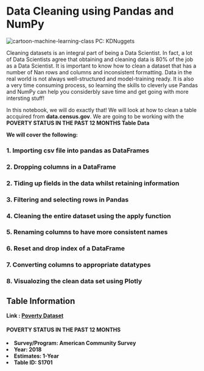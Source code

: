 # Data Cleaning using Pandas and NumPy
![cartoon-machine-learning-class](https://user-images.githubusercontent.com/40051540/86053707-81577880-ba1e-11ea-898f-2cbcd3cdfd05.jpg)
PC: KDNuggets

<p>Cleaning datasets is an integral part of being a Data Scientist. In fact, a lot of Data Scientists agree that obtaining and cleaning data is 80% of the job as a Data Scientist. It is important to know how to clean a dataset that has a number of Nan rows and columns and inconsistent formatting. Data in the real world is not always well-structured and model-training ready. It is also a very time consuming process, so learning the skills to cleverly use Pandas and NumPy can help you considerbly save time and get going with more intersting stuff!</p>

<p> In this notebook, we will do exactly that! We will look at how to clean a table accquired from <b>data.census.gov</b>. We are going to be working with the <b>POVERTY STATUS IN THE PAST 12 MONTHS Table Data<b></p>

<p>We will cover the following:</p>
<h3>1. Importing csv file into pandas as DataFrames
<h3>2. Dropping columns in a DataFrame
<h3>2. Tiding up fields in the data whilst retaining information
<h3>3. Filtering and selecting rows in Pandas
<h3>4. Cleaning the entire dataset using the apply function
<h3>5. Renaming columns to have more consistent names
<h3>6. Reset and drop index of a DataFrame
<h3>7. Converting columns to appropriate datatypes
<h3>8. Visualozing the clean data set using Plotly

## Table Information
Link : [Poverty Dataset](https://data.census.gov/cedsci/table?q=poverty%20&hidePreview=false&tid=ACSST1Y2018.S1701&t=Poverty&vintage=2018)

#### POVERTY STATUS IN THE PAST 12 MONTHS
<li> Survey/Program: American Community Survey
<li> Year: 2018
<li>Estimates: 1-Year
<li>Table ID: S1701
